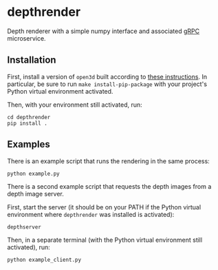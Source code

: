# depthrender
Depth renderer with a simple numpy interface and associated [gRPC](https://grpc.io/) microservice.

## Installation

First, install a version of `open3d` built according to [these instructions](http://www.open3d.org/docs/latest/tutorial/Advanced/headless_rendering.html).
In particular, be sure to run `make install-pip-package` with your project's Python virtual environment activated. 

Then, with your environment still activated, run:
```
cd depthrender
pip install .
```

## Examples

There is an example script that runs the rendering in the same process:
```
python example.py
```

There is a second example script that requests the depth images from a depth image server.

First, start the server (it should be on your PATH if the Python virtual environment where `depthrender` was installed is activated):
```
depthserver
```
Then, in a separate terminal (with the Python virtual environment still activated), run:
```
python example_client.py
```

